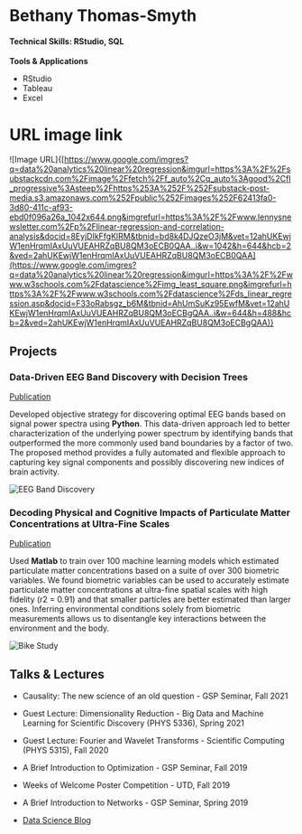 # Bethany Thomas-Smyth

#### Technical Skills: RStudio, SQL


**Tools & Applications**
- RStudio
- Tableau
- Excel

# URL image link

![Image URL]{[https://www.google.com/imgres?q=data%20analytics%20linear%20regression&imgurl=https%3A%2F%2Fsubstackcdn.com%2Fimage%2Ffetch%2Ff_auto%2Cq_auto%3Agood%2Cfl_progressive%3Asteep%2Fhttps%253A%252F%252Fsubstack-post-media.s3.amazonaws.com%252Fpublic%252Fimages%252F62413fa0-3d80-411c-af93-ebd0f096a26a_1042x644.png&imgrefurl=https%3A%2F%2Fwww.lennysnewsletter.com%2Fp%2Flinear-regression-and-correlation-analysis&docid=8EyjDIkFfgKlRM&tbnid=bd8k4DJQzeO3jM&vet=12ahUKEwjW1enHrqmIAxUuVUEAHRZqBU8QM3oECB0QAA..i&w=1042&h=644&hcb=2&ved=2ahUKEwjW1enHrqmIAxUuVUEAHRZqBU8QM3oECB0QAA](https://www.google.com/imgres?q=data%20analytics%20linear%20regression&imgurl=https%3A%2F%2Fwww.w3schools.com%2Fdatascience%2Fimg_least_square.png&imgrefurl=https%3A%2F%2Fwww.w3schools.com%2Fdatascience%2Fds_linear_regression.asp&docid=F33oRabsgz_b6M&tbnid=AhUmSuKz95EwfM&vet=12ahUKEwjW1enHrqmIAxUuVUEAHRZqBU8QM3oECBgQAA..i&w=644&h=488&hcb=2&ved=2ahUKEwjW1enHrqmIAxUuVUEAHRZqBU8QM3oECBgQAA)}

## Projects
### Data-Driven EEG Band Discovery with Decision Trees
[Publication](https://www.mdpi.com/1424-8220/22/8/3048)

Developed objective strategy for discovering optimal EEG bands based on signal power spectra using **Python**. This data-driven approach led to better characterization of the underlying power spectrum by identifying bands that outperformed the more commonly used band boundaries by a factor of two. The proposed method provides a fully automated and flexible approach to capturing key signal components and possibly discovering new indices of brain activity.

![EEG Band Discovery](/assets/img/eeg_band_discovery.jpeg)

### Decoding Physical and Cognitive Impacts of Particulate Matter Concentrations at Ultra-Fine Scales
[Publication](https://www.mdpi.com/1424-8220/22/11/4240)

Used **Matlab** to train over 100 machine learning models which estimated particulate matter concentrations based on a suite of over 300 biometric variables. We found biometric variables can be used to accurately estimate particulate matter concentrations at ultra-fine spatial scales with high fidelity (r2 = 0.91) and that smaller particles are better estimated than larger ones. Inferring environmental conditions solely from biometric measurements allows us to disentangle key interactions between the environment and the body.

![Bike Study](/assets/img/bike_study.jpeg)

## Talks & Lectures
- Causality: The new science of an old question - GSP Seminar, Fall 2021
- Guest Lecture: Dimensionality Reduction - Big Data and Machine Learning for Scientific Discovery (PHYS 5336), Spring 2021
- Guest Lecture: Fourier and Wavelet Transforms - Scientific Computing (PHYS 5315), Fall 2020
- A Brief Introduction to Optimization - GSP Seminar, Fall 2019
- Weeks of Welcome Poster Competition - UTD, Fall 2019
- A Brief Introduction to Networks - GSP Seminar, Spring 2019



- [Data Science Blog](https://medium.com/@shawhin)
